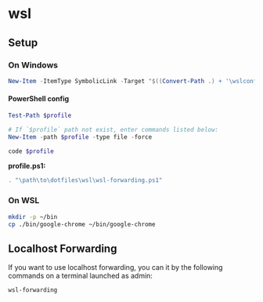 # wsl

## Setup

### On Windows

```powershell
New-Item -ItemType SymbolicLink -Target "$((Convert-Path .) + '\wslconfig.ini')" -Path $($HOME + "\.wslconfig")
```

#### PowerShell config

```ps1
Test-Path $profile

# If `$profile` path not exist, enter commands listed below:
New-Item -path $profile -type file -force

code $profile
```

**profile.ps1:**

```ps1
. "\path\to\dotfiles\wsl\wsl-forwarding.ps1"
```

### On WSL

```sh
mkdir -p ~/bin
cp ./bin/google-chrome ~/bin/google-chrome
```

## Localhost Forwarding

If you want to use localhost forwarding, you can it by the following commands on a terminal launched as admin:

```ps1
wsl-forwarding
```
